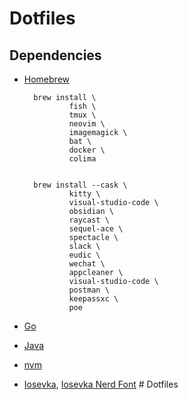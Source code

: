 # Dotfiles


## Dependencies


- [Homebrew](https://brew.sh/)
        
        brew install \
                fish \
                tmux \
                neovim \
                imagemagick \
                bat \
                docker \
                colima


        brew install --cask \
                kitty \
                visual-studio-code \
                obsidian \
                raycast \
                sequel-ace \
                spectacle \
                slack \
                eudic \
                wechat \
                appcleaner \
                visual-studio-code \
                postman \
                keepassxc \
                poe



- [Go](https://go.dev/dl/)
- [Java](https://www.oracle.com/java/technologies/downloads/#jdk18-mac)
- [nvm](https://github.com/nvm-sh/nvm)
- [Iosevka](https://github.com/be5invis/Iosevka/releases), [Iosevka Nerd Font](https:github.com/ryanoasis/nerd-fonts/releases) # Dotfiles
